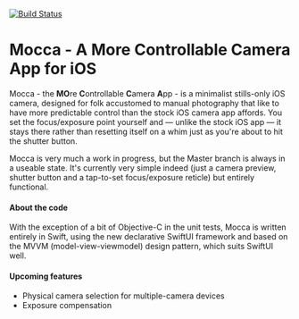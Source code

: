 [![Build Status](https://travis-ci.org/davidf2281/Mocca.svg?branch=main)](https://travis-ci.org/davidf2281/Mocca)

# Mocca - A More Controllable Camera App for iOS

Mocca - the **MO**re **C**ontrollable **C**amera **A**pp - is a minimalist stills-only iOS camera, designed for folk accustomed to manual photography that like to have more predictable control than the stock iOS camera app affords. You set the focus/exposure point yourself and — unlike the stock iOS app — it stays there rather than resetting itself on a whim just as you're about to hit the shutter button.

Mocca is very much a work in progress, but the Master branch is always in a useable state. It's currently very simple indeed (just a camera preview, shutter button and a tap-to-set focus/exposure reticle) but entirely functional.

#### About the code
With the exception of a bit of Objective-C in the unit tests, Mocca is written entirely in Swift, using the new declarative SwiftUI framework and based on the MVVM (model-view-viewmodel) design pattern, which suits SwiftUI well.

#### Upcoming features
* Physical camera selection for multiple-camera devices
* Exposure compensation
